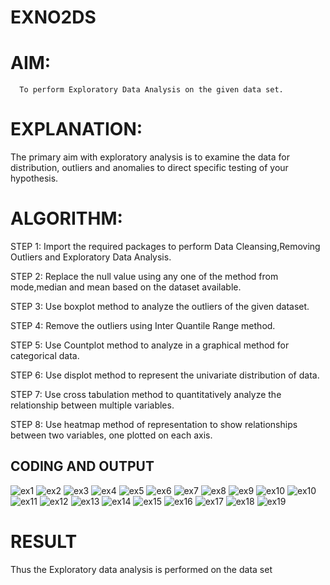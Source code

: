 # EXNO2DS
# AIM:
      To perform Exploratory Data Analysis on the given data set.
      
# EXPLANATION:
  The primary aim with exploratory analysis is to examine the data for distribution, outliers and anomalies to direct specific testing of your hypothesis.
  
# ALGORITHM:
STEP 1: Import the required packages to perform Data Cleansing,Removing Outliers and Exploratory Data Analysis.

STEP 2: Replace the null value using any one of the method from mode,median and mean based on the dataset available.

STEP 3: Use boxplot method to analyze the outliers of the given dataset.

STEP 4: Remove the outliers using Inter Quantile Range method.

STEP 5: Use Countplot method to analyze in a graphical method for categorical data.

STEP 6: Use displot method to represent the univariate distribution of data.

STEP 7: Use cross tabulation method to quantitatively analyze the relationship between multiple variables.

STEP 8: Use heatmap method of representation to show relationships between two variables, one plotted on each axis.

## CODING AND OUTPUT
![ex1](https://github.com/user-attachments/assets/3f2703e0-2948-4dc4-a87b-97f3cf7c3f1f)
![ex2](https://github.com/user-attachments/assets/11143039-407d-4780-a04e-79f564909f2f)
![ex3](https://github.com/user-attachments/assets/084fcef6-0a66-4845-88ff-01e018b11ab2)
![ex4](https://github.com/user-attachments/assets/75e1c9b2-d742-4580-b9c9-3b353b43a654)
![ex5](https://github.com/user-attachments/assets/dbc11252-5614-43aa-82ec-1de0a7befa90)
![ex6](https://github.com/user-attachments/assets/ec63a516-7e22-45d4-8d10-4a6dd5389da1)
![ex7](https://github.com/user-attachments/assets/8aba4566-9746-409e-818a-fd3dd39cd0ef)
![ex8](https://github.com/user-attachments/assets/853e530f-591e-4bab-9e9b-1696606c6d28)
![ex9](https://github.com/user-attachments/assets/c562a870-3541-497b-b9e9-a8fc60b2bfed)
![ex10](https://github.com/user-attachments/assets/69013aff-989b-4381-a23f-d81d361eb499)
![ex10](https://github.com/user-attachments/assets/a92887f7-bfc2-430e-8342-7b0ab1287ba4)
![ex11](https://github.com/user-attachments/assets/fce6c0c3-2320-4ddb-81ff-b6e49f3c9577)
![ex12](https://github.com/user-attachments/assets/47898e39-5993-4824-81ba-7818b15c926c)
![ex13](https://github.com/user-attachments/assets/b9000575-f52d-4a7a-a5c2-69b9ba179710)
![ex14](https://github.com/user-attachments/assets/f56ccca5-bb0a-497b-bc2b-884f27271236)
![ex15](https://github.com/user-attachments/assets/90809555-5e0e-4065-9d32-b80a7e1ed881)
![ex16](https://github.com/user-attachments/assets/b3daa7a6-8d07-45db-8060-7fe847ef9bfa)
![ex17](https://github.com/user-attachments/assets/2a67540e-fe8e-44a1-b616-9aa2847ad9b7)
![ex18](https://github.com/user-attachments/assets/13165672-d1ee-4008-9b64-e8632bbd6cd4)
![ex19](https://github.com/user-attachments/assets/4db8fbee-678b-4984-bba4-9cc8ba5626d4)



# RESULT
Thus the Exploratory data analysis is performed on the data set 
